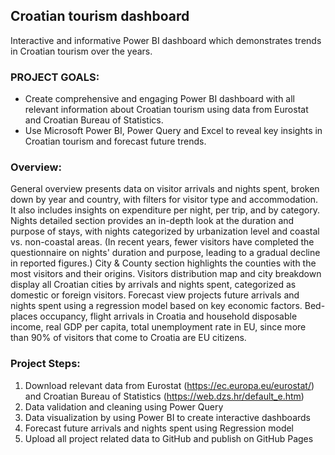 ## Croatian tourism dashboard ##

Interactive and informative Power BI dashboard which demonstrates trends in Croatian tourism over the years.

### PROJECT GOALS: ##
- Create comprehensive and engaging Power BI dashboard with all relevant information about Croatian tourism using data from Eurostat and Croatian Bureau of Statistics.
- Use Microsoft Power BI, Power Query and Excel to reveal key insights in Croatian tourism and forecast future trends.

### Overview: ###
General overview presents data on visitor arrivals and nights spent, broken down by year and country, with filters for visitor type and accommodation. It also includes insights on expenditure per night, per trip, and by category.
Nights detailed section provides an in-depth look at the duration and purpose of stays, with nights categorized by urbanization level and coastal vs. non-coastal areas. (In recent years, fewer visitors have completed the questionnaire on nights' duration and purpose, leading to a gradual decline in reported figures.)
City & County section highlights the counties with the most visitors and their origins. Visitors distribution map and city breakdown display all Croatian cities by arrivals and nights spent, categorized as domestic or foreign visitors.
Forecast view projects future arrivals and nights spent using a regression model based on key economic factors. Bed-places occupancy, flight arrivals in Croatia and household disposable income, real GDP per capita, total unemployment rate in EU, since more than 90% of visitors that come to Croatia are EU citizens.

### Project Steps: ###
1. Download relevant data from Eurostat (https://ec.europa.eu/eurostat/) and Croatian Bureau of Statistics (https://web.dzs.hr/default_e.htm)
2. Data validation and cleaning using Power Query
3. Data visualization by using Power BI to create interactive dashboards
4. Forecast future arrivals and nights spent using Regression model
5. Upload all project related data to GitHub and publish on GitHub Pages
